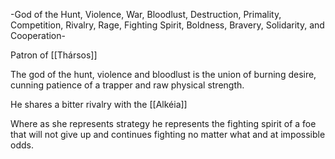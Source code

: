 -God of the Hunt, Violence, War, Bloodlust, Destruction, Primality, Competition, Rivalry, Rage, Fighting Spirit, Boldness, Bravery, Solidarity, and Cooperation-

Patron of [[Thársos]] 

The god of the hunt, violence and bloodlust is the union of burning desire, cunning patience of a trapper and raw physical strength.

He shares a bitter rivalry with the [[Alkéia]] 

Where as she represents strategy he represents the fighting spirit of a foe that will not give up and continues fighting no matter what and at impossible odds.